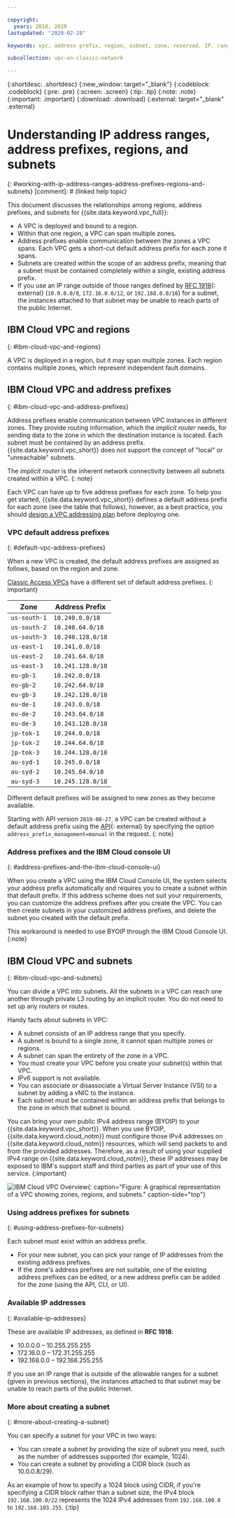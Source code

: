 ```yaml
---

copyright:
  years: 2018, 2020
lastupdated: "2020-02-28"

keywords: vpc, address prefix, region, subnet, zone, reserved, IP, ranges, deleting, creating, CIDR, vpc network

subcollection: vpc-on-classic-network

---
```


{:shortdesc: .shortdesc}
{:new_window: target="_blank"}
{:codeblock: .codeblock}
{:pre: .pre}
{:screen: .screen}
{:tip: .tip}
{:note: .note}
{:important: .important}
{:download: .download}
{:external: target="_blank" .external}

# Understanding IP address ranges, address prefixes, regions, and subnets
{: #working-with-ip-address-ranges-address-prefixes-regions-and-subnets}
[comment]: # (linked help topic)

This document discusses the relationships among regions, address prefixes, and subnets for {{site.data.keyword.vpc_full}}:

* A VPC is deployed and bound to a region.
* Within that one region, a VPC can span multiple zones.
* Address prefixes enable communication between the zones a VPC spans. Each VPC gets a short-cut default address prefix for each zone it spans.
* Subnets are created within the scope of an address prefix, meaning that a subnet must be contained completely within a single, existing address prefix.
* If you use an IP range outside of those ranges defined by [RFC 1918](https://tools.ietf.org/html/rfc1918){: external} (`10.0.0.0/8`, `172.16.0.0/12`, or `192.168.0.0/16`) for a subnet, the instances attached to that subnet may be unable to reach parts of the public Internet.

## IBM Cloud VPC and regions
{: #ibm-cloud-vpc-and-regions}

A VPC is deployed in a region, but it may span multiple zones. Each region contains multiple zones, which represent independent fault domains.

## IBM Cloud VPC and address prefixes
{: #ibm-cloud-vpc-and-address-prefixes}

Address prefixes enable communication between VPC instances in different zones. They provide routing information, which the _implicit router_ needs, for sending data to the zone in which the destination instance is located. Each subnet must be contained by an address prefix. {{site.data.keyword.vpc_short}} does not support the concept of "local" or "unreachable" subnets.

The _implicit router_ is the inherent network connectivity between all subnets created within a VPC.
{: note}

Each VPC can have up to five address prefixes for each zone. To help you get started, {{site.data.keyword.vpc_short}} defines a default address prefix for each zone (see the table that follows), however, as a best practice, you should [design a VPC addressing plan](/docs/vpc-on-classic-network?topic=vpc-on-classic-network-vpc-addressing-plan-design) before deploying one.

### VPC default address prefixes
{: #default-vpc-address-prefixes}

When a new VPC is created, the default address prefixes are assigned as follows, based on the region and zone.

[Classic Access
VPCs](/docs/vpc-on-classic?topic=vpc-on-classic-setting-up-access-to-your-classic-infrastructure-from-vpc#classic-access-default-address-prefixes) have a different set of default address prefixes.
{: important}

Zone         | Address Prefix
---------------|---------------
`us-south-1`   | `10.240.0.0/18`
`us-south-2`   | `10.240.64.0/18`
`us-south-3`   | `10.240.128.0/18`
`us-east-1`   | `10.241.0.0/18`
`us-east-2`   | `10.241.64.0/18`
`us-east-3`   | `10.241.128.0/18`
`eu-gb-1`      | `10.242.0.0/18`
`eu-gb-2`      | `10.242.64.0/18`
`eu-gb-3`      | `10.242.128.0/18`
`eu-de-1`      | `10.243.0.0/18`
`eu-de-2`      | `10.243.64.0/18`
`eu-de-3`      | `10.243.128.0/18`
`jp-tok-1`     | `10.244.0.0/18`
`jp-tok-2`     | `10.244.64.0/18`
`jp-tok-3`     | `10.244.128.0/18`
`au-syd-1`     | `10.245.0.0/18`
`au-syd-2`     | `10.245.64.0/18`
`au-syd-3`     | `10.245.128.0/18`

Different default prefixes will be assigned to new zones as they become available.

Starting with API version `2019-08-27`, a VPC can be created without a default address prefix using the [API](https://{DomainName}/apidocs/vpc-on-classic#create-a-vpc){: external} by specifying the option `address_prefix_management=manual` in the request.
{: note}

### Address prefixes and the IBM Cloud console UI
{: #address-prefixes-and-the-ibm-cloud-console-ui}

When you create a VPC using the IBM Cloud Console UI, the system selects your address prefix automatically and requires you to create a subnet within that default prefix. If this address scheme does not suit your requirements, you can customize the address prefixes after you create the VPC. You can then create subnets in your customized address prefixes, and delete the subnet you created with the default prefix.

This workaround is needed to use BYOIP through the IBM Cloud Console UI.
{:note}

<!-- TODO: Replace with this when UI is ready:
When you create a VPC using the IBM Cloud Console UI, the system gives you the option to select your address prefix automatically and create a subnet within that default prefix or delay creating address prefixes so you can create the specific prefixes that meet your requirements.
-->

## IBM Cloud VPC and subnets
{: #ibm-cloud-vpc-and-subnets}

You can divide a VPC into subnets. All the subnets in a VPC can reach one another through private L3 routing by an implicit router. You do not need to set up any routers or routes.

Handy facts about subnets in VPC:

* A subnet consists of an IP address range that you specify.
* A subnet is bound to a single zone, it cannot span multiple zones or regions.
* A subnet can span the entirety of the zone in a VPC.
* You must create your VPC before you create your subnet(s) within that VPC.
* IPv6 support is not available.
* You can associate or disassociate a Virtual Server Instance (VSI) to a subnet by adding a vNIC to the instance.
* Each subnet must be contained within an address prefix that belongs to the zone in which that subnet is bound.

You can bring your own public IPv4 address range (BYOIP) to your {{site.data.keyword.vpc_short}}. When you use BYOIP, {{site.data.keyword.cloud_notm}} must configure those IPv4 addresses on {{site.data.keyword.cloud_notm}} resources, which will send packets to and from the provided addresses. Therefore, as a result of using your supplied IPv4 range on {{site.data.keyword.cloud_notm}}, these IP addresses may be exposed to IBM's support staff and third parties as part of your use of this service.
{:important}

![IBM Cloud VPC Overview](images/vpc-experience.svg "IBM Cloud VPC Overview"){: caption="Figure: A graphical representation of a VPC showing zones, regions, and subnets." caption-side="top"}

### Using address prefixes for subnets
{: #using-address-prefixes-for-subnets}

Each subnet must exist within an address prefix.
 * For your new subnet, you can pick your range of IP addresses from the existing address prefixes.
 * If the zone's address prefixes are not suitable, one of the existing address prefixes can be edited, or a new address prefix can be added for the zone (using the API, CLI, or UI).

### Available IP addresses
{: #available-ip-addresses}

These are available IP addresses, as defined in **RFC 1918**:

 * 10.0.0.0 – 10.255.255.255
 * 172.16.0.0 – 172.31.255.255
 * 192.168.0.0 – 192.168.255.255

If you use an IP range that is outside of the allowable ranges for a subnet (given in previous sections), the instances attached to that subnet may be unable to reach parts of the public Internet.

### More about creating a subnet
{: #more-about-creating-a-subnet}

You can specify a subnet for your VPC in two ways:
  * You can create a subnet by providing the size of subnet you need, such as the number of addresses supported (for example, 1024).
  * You can create a subnet by providing a CIDR block (such as 10.0.0.8/29).

As an example of how to specify a 1024 block using CIDR, if you're specifying a CIDR block rather than a subnet size, the IPv4 block `192.168.100.0/22` represents the 1024 IPv4 addresses from `192.168.100.0` to `192.168.103.255`.
{:tip}

